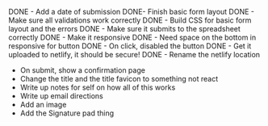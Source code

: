 DONE - Add a date of submission
DONE- Finish basic form layout
DONE - Make sure all validations work correctly
DONE - Build CSS for basic form layout and the errors
DONE - Make sure it submits to the spreadsheet correctly
DONE - Make it responsive
DONE - Need space on the bottom in responsive for button
DONE - On click, disabled the button
DONE - Get it uploaded to netlify, it should be secure!
DONE - Rename the netlify location

- On submit, show a confirmation page
- Change the title and the title favicon to something not react
- Write up notes for self on how all of this works
- Write up email directions
- Add an image
- Add the Signature pad thing
